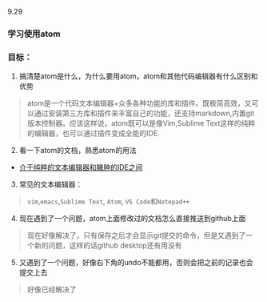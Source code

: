 9.29
### 学习使用atom
### 目标：
1. 搞清楚atom是什么，为什么要用atom，atom和其他代码编辑器有什么区别和优势
> atom是一个代码文本编辑器+众多各种功能的库和插件。既极简高效，又可以通过安装第三方库和插件来丰富自己的功能，还支持markdown,内置git版本控制器。应该这样说，atom既可以是像Vim,Sublime Text这样的纯粹的编辑器，也可以通过插件变成全能的IDE.
2. 看一下atom的文档，熟悉atom的用法
  - [介于纯粹的文本编辑器和臃肿的IDE之间](https://sspai.com/post/43674)
3. 常见的文本编辑器：
> `vim`,`emacs`,`Sublime Text`, `Atom`, `VS Code`和`Notepad++`
4. 现在遇到了一个问题，atom上面修改过的文档怎么直接推送到github上面
> 现在好像解决了，只有保存之后才会显示git提交的命令，但是又遇到了一个新的问题，这样的话github desktop还有用没有
5. 又遇到了一个问题，好像右下角的undo不能都用，否则会把之前的记录也会提交上去
>好像已经解决了
